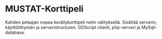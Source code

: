 # MUSTAT-Korttipeli
Kahden pelaajan nopea keräilykorttipeli netin välityksellä. Sisältää serverin, käyttöliittymän ja serveristructuren. GDScript clienti, php-serveri ja MySqli-database.
